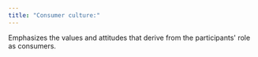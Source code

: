 ```yaml
---
title: "Consumer culture:"
---
```

Emphasizes the values and attitudes that derive from the participants' role as consumers.

